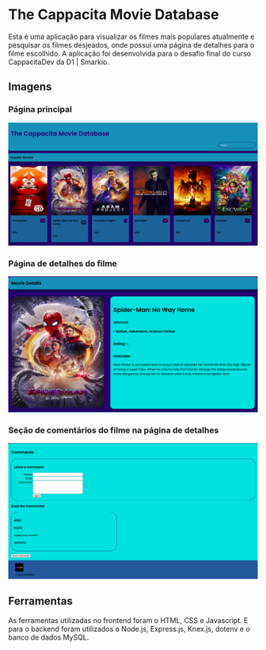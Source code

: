 # The Cappacita Movie Database

Esta é uma aplicação para visualizar os filmes mais populares atualmente e pesquisar os filmes desjeados, onde possui uma página de detalhes para o filme escolhido. A aplicação foi desenvolvida para o desafio final do curso CappacitaDev da D1 | Smarkio.

## Imagens

### Página principal
![alt text](https://github.com/ArthurBoaro/the-cappacita-movie-database/blob/329fe8af824f36a6eb7c9cb53a4473b832aab2c6/mainpage.png)

### Página de detalhes do filme
![alt text](https://github.com/ArthurBoaro/the-cappacita-movie-database/blob/c1c8413bf53fd71ef6e71e5d799b3cd560db2dc3/moviedetails.png)

### Seção de comentários do filme na página de detalhes
![alt text](https://github.com/ArthurBoaro/the-cappacita-movie-database/blob/c1c8413bf53fd71ef6e71e5d799b3cd560db2dc3/commentssection.png)

## Ferramentas

As ferramentas utilizadas no frontend foram o HTML, CSS e Javascript. E para o backend foram utilizados o Node.js, Express.js, Knex.js, dotenv e o banco de dados MySQL.
